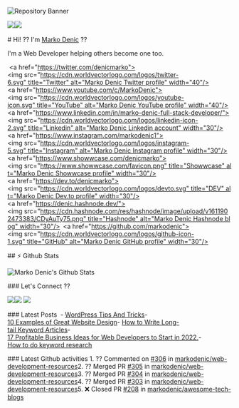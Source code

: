  
 ​![​Repository Banner​](banner.png) 
  
 ​[![](https://komarev.com/ghpvc/?username=markoDenic&color=blue&label=Profile%20Views)](https://github.com/markoDenic/markoDenic) 
 ​[![](https://img.shields.io/github/followers/markoDenic?label=GitHub%20Followers)](https://github.com/markoDenic) 
  
 ​#​ ​Hi! ?? I'm [​Marko Denic​](https://markodenic.com) ?? 
  
 ​I'm a Web Developer helping others become one too. 
  
  
 ​<!--​ Socials ​--> 
 ​<a href="https://twitter.com/denicmarko"><img src="https://cdn.worldvectorlogo.com/logos/twitter-6.svg" title="Twitter" alt="Marko Denic Twitter profile" width="40"/></a> 
 ​&ensp;​<a href="https://www.youtube.com/c/MarkoDenic"><img src="https://cdn.worldvectorlogo.com/logos/youtube-icon.svg" title="YouTube" alt="Marko Denic YouTube profile" width="40"/></a> 
 ​&ensp;​<a href="https://www.linkedin.com/in/marko-denic-full-stack-developer/"><img src="https://cdn.worldvectorlogo.com/logos/linkedin-icon-2.svg" title="Linkedin" alt="Marko Denic Linkedin account" width="30"/></a> 
 ​&ensp;​<a href="https://www.instagram.com/markodenic1"><img src="https://cdn.worldvectorlogo.com/logos/instagram-5.svg" title="Instagram" alt="Marko Denic Instagram profile" width="30"/></a> 
 ​&ensp;​<a href="https://www.showwcase.com/denicmarko"><img src="https://www.showwcase.com/favicon.png" title="Showwcase" alt="Marko Denic Showwcase profile" width="30"/></a> 
 ​&ensp;​<a href="https://dev.to/denicmarko"><img src="https://cdn.worldvectorlogo.com/logos/devto.svg" title="DEV" alt="Marko Denic Dev.to profile" width="30"/></a> 
 ​&ensp;​<a href="https://denic.hashnode.dev/"><img src="https://cdn.hashnode.com/res/hashnode/image/upload/v1611902473383/CDyAuTy75.png" title="Hashnode" alt="Marko Denic Hashnode blog" width="30"/></a> 
 ​&ensp;​<a href="https://github.com/markodenic"><img src="https://cdn.worldvectorlogo.com/logos/github-icon-1.svg" title="GitHub" alt="Marko Denic GitHub profile" width="30"/></a> 
 ​<br> 
  
 ​##​ ​⚡ Github Stats 
  
 ​![​Marko Denic's Github Stats​](https://github-readme-stats.vercel.app/api?username=markoDenic&theme=dark) 
  
 ​###​ ​Let's Connect ?? 
  
 ​[![](https://img.shields.io/badge/linkedin-%230077B5.svg?&style=for-the-badge&logo=linkedin&logoColor=white0e76a8)](https://www.linkedin.com/in/marko-denic-full-stack-developer/) 
 ​[![](https://img.shields.io/badge/twitter-%230077B5.svg?&style=for-the-badge&logo=twitter&logoColor=white&color=00acee)](https://twitter.com/denicmarko)  
 ​[![](https://img.shields.io/badge/instagram-%230077B5.svg?&style=for-the-badge&logo=instagram&logoColor=white&color=8a3ab9)](https://www.instagram.com/markodenic1/) 
  
 ​###​ ​Latest Posts 
 ​<!--​ BLOG-POST-LIST:START ​--> 
 ​-​ [​WordPress Tips And Tricks​](https://markodenic.com/wordpress-tips-and-tricks/) 
 ​-​ [​10 Examples of Great Website Design​](https://markodenic.com/10-examples-of-great-website-design/) 
 ​-​ [​How to Write Long-tail Keyword Articles​](https://markodenic.com/how-to-write-long-tail-keyword-articles/) 
 ​-​ [​17 Profitable Business Ideas for Web Developers to Start in 2022.​](https://markodenic.com/17-profitable-business-ideas-for-web-developers-to-start-in-2022/) 
 ​-​ [​How to do keyword research​](https://markodenic.com/how-to-do-keyword-research/) 
 ​<!--​ BLOG-POST-LIST:END ​--> 
  
 ​###​ ​Latest Github activities 
 ​<!--​START_SECTION:activity​--> 
 ​1.​ ?? Commented on [​#306​](https://github.com/markodenic/web-development-resources/issues/306) in [​markodenic/web-development-resources​](https://github.com/markodenic/web-development-resources) 
 ​2.​ ?? Merged PR [​#305​](https://github.com/markodenic/web-development-resources/pull/305) in [​markodenic/web-development-resources​](https://github.com/markodenic/web-development-resources) 
 ​3.​ ?? Merged PR [​#304​](https://github.com/markodenic/web-development-resources/pull/304) in [​markodenic/web-development-resources​](https://github.com/markodenic/web-development-resources) 
 ​4.​ ?? Merged PR [​#303​](https://github.com/markodenic/web-development-resources/pull/303) in [​markodenic/web-development-resources​](https://github.com/markodenic/web-development-resources) 
 ​5.​ ❌ Closed PR [​#208​](https://github.com/markodenic/awesome-tech-blogs/pull/208) in [​markodenic/awesome-tech-blogs​](https://github.com/markodenic/awesome-tech-blogs)
<!---
lincolnkomen/lincolnkomen is a ✨ special ✨ repository because its `README.md` (this file) appears on your GitHub profile.
You can click the Preview link to take a look at your changes.
--->

